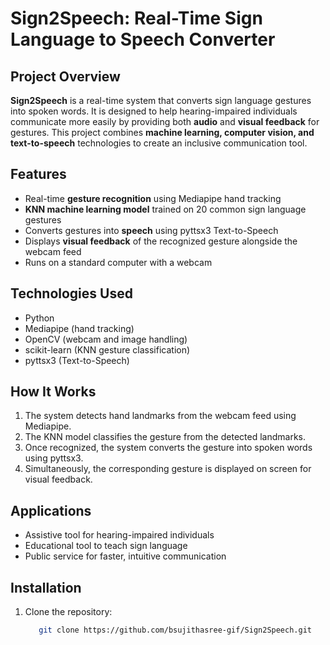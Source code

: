 # Sign2Speech: Real-Time Sign Language to Speech Converter

## Project Overview
**Sign2Speech** is a real-time system that converts sign language gestures into spoken words. It is designed to help hearing-impaired individuals communicate more easily by providing both **audio** and **visual feedback** for gestures. This project combines **machine learning, computer vision, and text-to-speech** technologies to create an inclusive communication tool.

## Features
- Real-time **gesture recognition** using Mediapipe hand tracking
- **KNN machine learning model** trained on 20 common sign language gestures
- Converts gestures into **speech** using pyttsx3 Text-to-Speech
- Displays **visual feedback** of the recognized gesture alongside the webcam feed
- Runs on a standard computer with a webcam

## Technologies Used
- Python
- Mediapipe (hand tracking)
- OpenCV (webcam and image handling)
- scikit-learn (KNN gesture classification)
- pyttsx3 (Text-to-Speech)

## How It Works
1. The system detects hand landmarks from the webcam feed using Mediapipe.
2. The KNN model classifies the gesture from the detected landmarks.
3. Once recognized, the system converts the gesture into spoken words using pyttsx3.
4. Simultaneously, the corresponding gesture is displayed on screen for visual feedback.

## Applications
- Assistive tool for hearing-impaired individuals
- Educational tool to teach sign language
- Public service for faster, intuitive communication

## Installation
1. Clone the repository:
   ```bash
      git clone https://github.com/bsujithasree-gif/Sign2Speech.git




  


